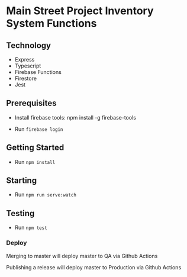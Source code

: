 # Main Street Project Inventory System Functions

## Technology

- Express
- Typescript
- Firebase Functions
- Firestore
- Jest

## Prerequisites

- Install firebase tools: npm install -g firebase-tools

- Run `firebase login`


## Getting Started

- Run `npm install`


## Starting

- Run `npm run serve:watch`


## Testing

- Run `npm test`


### Deploy

Merging to master will deploy master to QA via Github Actions

Publishing a release will deploy master to Production via Github Actions
